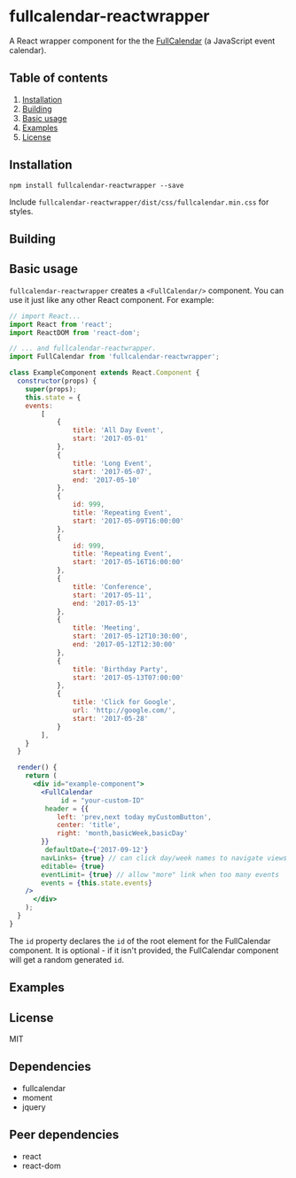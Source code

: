 # fullcalendar-reactwrapper 

A React wrapper component for the the [FullCalendar](https://fullcalendar.io/) (a JavaScript event calendar).

## Table of contents
1. [Installation](#installation)
2. [Building](#building)
3. [Basic usage](#basic-usage)
4. [Examples](#examples)
5. [License](#license)


## Installation 

`npm install fullcalendar-reactwrapper --save`

Include `fullcalendar-reactwrapper/dist/css/fullcalendar.min.css` for styles.

## Building 

## Basic usage

`fullcalendar-reactwrapper` creates a `<FullCalendar/>` component. You can use it just like any other React component. For example:
 
```jsx
// import React...
import React from 'react';
import ReactDOM from 'react-dom';

// ... and fullcalendar-reactwrapper.
import FullCalendar from 'fullcalendar-reactwrapper';

class ExampleComponent extends React.Component {
  constructor(props) {
    super(props);
    this.state = {
	events:
		[
			{
				title: 'All Day Event',
				start: '2017-05-01'
			},
			{
				title: 'Long Event',
				start: '2017-05-07',
				end: '2017-05-10'
			},
			{
				id: 999,
				title: 'Repeating Event',
				start: '2017-05-09T16:00:00'
			},
			{
				id: 999,
				title: 'Repeating Event',
				start: '2017-05-16T16:00:00'
			},
			{
				title: 'Conference',
				start: '2017-05-11',
				end: '2017-05-13'
			},
			{
				title: 'Meeting',
				start: '2017-05-12T10:30:00',
				end: '2017-05-12T12:30:00'
			},
			{
				title: 'Birthday Party',
				start: '2017-05-13T07:00:00'
			},
			{
				title: 'Click for Google',
				url: 'http://google.com/',
				start: '2017-05-28'
			}
		],		
	}
  }

  render() {
    return (
      <div id="example-component">
        <FullCalendar
             id = "your-custom-ID"
	     header = {{
			left: 'prev,next today myCustomButton',
			center: 'title',
			right: 'month,basicWeek,basicDay'
		}}
	     defaultDate={'2017-09-12'}
	    navLinks= {true} // can click day/week names to navigate views
	    editable= {true}
	    eventLimit= {true} // allow "more" link when too many events
	    events = {this.state.events}	
	/>
      </div>
    );
  }
}
```

The `id` property declares the `id` of the root element for the FullCalendar component. It is optional - if it isn't provided, the FullCalendar component will get a random generated `id`.

## Examples 

## License 
MIT

## Dependencies

* fullcalendar
* moment 
* jquery 

## Peer dependencies 

* react
* react-dom


